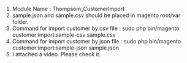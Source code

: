 1. Module Name : Thompsom_CustomerImport
2. sample.json and sample.csv should be placed in magento root/var folder.
3. Command for import customer by csv file : sudo php bin/magento customer:import:sample-csv sample.csv
4. Command for import customer by json file : sudo php bin/magento customer:import:sample-json sample.json
5. I attached a video. Please check it.
